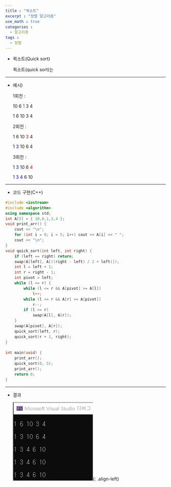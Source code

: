 ```yaml
---
title : "퀵소트"
excerpt : "정렬 알고리즘"
use_math : true
categories :
  - 알고리즘
tags :
  - 정렬
---
```


- 퀵소트(Quick sort)

  퀵소트(quick sort)는 

---

- 예시)

  1회전 :   

  10  6  <span style="color:red">1</span>  3  4  

  <span style="color:blue">1</span>  6  10  3  4  

  2회전 :

  <span style="color:blue">1</span>  6  10  <span style="color:red">3</span>  4  

  <span style="color:blue">1</span>  <span style="color:blue">3</span>  10  6  4  

  3회전 :

  <span style="color:blue">1</span>  <span style="color:blue">3</span>  10  6  <span style="color:red">4</span>   

  <span style="color:blue">1</span>  <span style="color:blue">3</span>  <span style="color:blue">4</span>   6  10


---

- 코드 구현(C++)

```cpp
#include <iostream>
#include <algorithm>
using namespace std;
int A[5] = { 10,6,1,3,4 };
void print_arr() {
	cout << "\n";
	for (int i = 0; i < 5; i++) cout << A[i] << " ";
	cout << "\n";
}
void quick_sort(int left, int right) {
	if (left == right) return;
	swap(A[left], A[((right - left) / 2 + left)]);
	int l = left + 1;
	int r = right - 1;
	int pivot = left;
	while (l <= r) {
		while (l <= r && A[pivot] >= A[l])
			l++;
		while (l <= r && A[r] >= A[pivot])
			r--;
		if (l <= r)
			swap(A[l], A[r]);
	}
	swap(A[pivot], A[r]);
	quick_sort(left, r);
	quick_sort(r + 1, right);
}

int main(void) {
	print_arr();
	quick_sort(0, 5);
	print_arr();
	return 0;
}
```
---

- 결과

  ![](/assets/images/선택.png){: .align-left}
